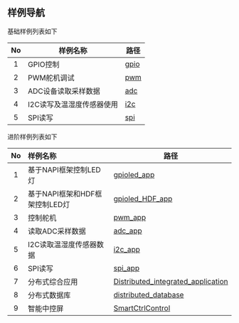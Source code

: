 ## 样例导航

基础样例列表如下

|  No  | 样例名称                  | 路径                  |
| :--: | ------------------------- | --------------------- |
|  1   | GPIO控制                  | [gpio](hardware/gpio) |
|  2   | PWM舵机调试               | [pwm](hardware/pwm)   |
|  3   | ADC设备读取采样数据       | [adc](hardware/adc)   |
|  4   | I2C读写及温湿度传感器使用 | [i2c](hardware/i2c)   |
|  5   | SPI读写                   | [spi](hardware/spi)   |

进阶样例列表如下

|  No  | 样例名称                       | 路径                                                         |
| :--: | :----------------------------- | ------------------------------------------------------------ |
|  1   | 基于NAPI框架控制LED灯          | [gpioled_app](app/gpioled_app)                               |
|  2   | 基于NAPI框架和HDF框架控制LED灯 | [gpioled_HDF_app](app/gpioled_HDF_app)                       |
|  3   | 控制舵机                       | [pwm_app](app/pwm_app)                                       |
|  4   | 读取ADC采样数据                | [adc_app](app/adc_app)                                       |
|  5   | I2C读取温湿度传感器数据        | [i2c_app](app/i2c_app)                                       |
|  6   | SPI读写                        | [spi_app](app/spi_app)                                       |
|  7   | 分布式综合应用                 | [Distributed_integrated_application](app/Distributed_integrated_application) |
|  8   | 分布式数据库                   | [distributed_database](app/distributed_database)             |
|  9   | 智能中控屏                     | [SmartCtrlControl](app/SmartCtrlControl)                     |

